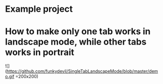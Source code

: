 # Example project
# How to make only one tab works in landscape mode, while other tabs works in portrait
![](https://github.com/funkydevil/SingleTabLandscapeMode/blob/master/demo.gif =200x200)
